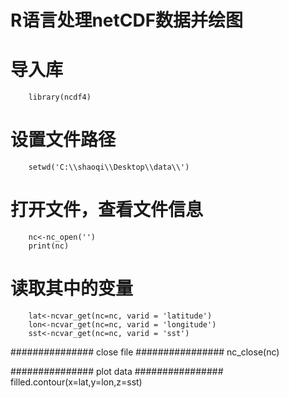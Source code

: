 R语言处理netCDF数据并绘图
=======================

# 导入库
		library(ncdf4)

# 设置文件路径
		setwd('C:\\shaoqi\\Desktop\\data\\')

# 打开文件，查看文件信息
		nc<-nc_open('')
		print(nc)

# 读取其中的变量
		lat<-ncvar_get(nc=nc, varid = 'latitude')
		lon<-ncvar_get(nc=nc, varid = 'longitude')
		sst<-ncvar_get(nc=nc, varid = 'sst')

############### close file ################
nc_close(nc)

############### plot data ################
filled.contour(x=lat,y=lon,z=sst)
		

